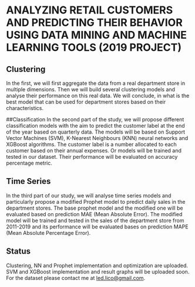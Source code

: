 # ANALYZING RETAIL CUSTOMERS AND PREDICTING THEIR BEHAVIOR USING DATA MINING AND MACHINE LEARNING TOOLS (2019 PROJECT)

## Clustering
In the first, we will first aggregate the data from a real department store  in multiple dimensions. 
Then we will build several clustering models and analyse their performance on this real data.
 We will conclude, in what is the best model that can be used for department stores based on their characteristics.

##Classification
In the second part of the study, we will propose different classification models with the aim to predict the customer label at the end of the year based on quarterly data. 
The models will be based on Support Vector Machines (SVM), K-Nearest Neighbours (KNN)  neural networks and XGBoost algorithms.
 The customer label is a number allocated to each customer based on their annual expenses. Or models will be trained and tested in our dataset. 
 Their performance will be evaluated on accuracy percentage metric.

## Time Series
In the third part of our study, we will analyse time series models and particularly propose a modified Prophet model to predict daily sales in the department stores.
 The base prophet model and the modified one will be evaluated based on prediction MAE (Mean Absolute Error). 
 The modified model will be trained and tested in the sales of the department store from 2011-2019 and its performance will be evaluated bases on prediction MAPE (Mean Absolute Percentage Error).


## Status
Clustering, NN and Prophet implementation and optimization are uploaded.
SVM and XGBoost implementation and result graphs will be uploaded soon.
For the dataset please contact me at led.lico@gmail.com.
